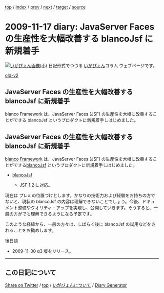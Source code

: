 [top](https://igapyon.github.io/diary/) 
 / [index](https://igapyon.github.io/diary/2009/index.html) 
 / [prev](https://igapyon.github.io/diary/2009/ig091110.html) 
 / [next](https://igapyon.github.io/diary/2009/ig091124.html) 
 / [target](https://igapyon.github.io/diary/2009/ig091117.html) 
 / [source](https://github.com/igapyon/diary/blob/gh-pages/2009/ig091117.html.src.md) 

2009-11-17 diary: JavaServer Faces の生産性を大幅改善する blancoJsf に新規着手
=====================================================================================================
[![いがぴょん画像(小)](https://igapyon.github.io/diary/images/iga200306s.jpg "いがぴょん")](https://igapyon.github.io/diary/memo/memoigapyon.html) 日記形式でつづる [いがぴょん](https://igapyon.github.io/diary/memo/memoigapyon.html)コラム ウェブページです。

[old-v2](ig091117-orig.html)

## JavaServer Faces の生産性を大幅改善する blancoJsf に新規着手

blanco Framework は、JavaServer Faces (JSF) の生産性を大幅に改善することができる blancoJsf というプロダクトに新規着手しはじめました。


## JavaServer Faces の生産性を大幅改善する blancoJsf に新規着手

[blanco Framework](http://www.igapyon.jp/blanco/blanco.ja.html) は、JavaServer Faces (JSF) の生産性を大幅に改善することができる[blancoJsf](http://www.igapyon.jp/blanco/blancojsf.html) というプロダクトに新規着手しはじめました。

* [blancoJsf](http://www.igapyon.jp/blanco/blancojsf.html)
  
  * JSF 1.2 に対応。
  

現在は プレα の位置づけとします。かなりの技術力および経験をお持ちの方でないと、現状の blancoJsf の内容は理解できないことでしょう。今後、ドキュメント整備やクオリティ・アップを実現し、公開していきます。そうすると、一般の方がでも理解できるようになる予定です。

このような経緯から、一般の方々は、しばらく後に blancoJsf の試用などをされることをお勧めします。

後日談

* 2009-11-30 α3 版をリリース。

----------------------------------------------------------------------------------------------------

## この日記について

[Share on Twitter](https://twitter.com/intent/tweet?hashtags=igapyon%2Cdiary%2C%E3%81%84%E3%81%8C%E3%81%B4%E3%82%87%E3%82%93&text=JavaServer+Faces+%E3%81%AE%E7%94%9F%E7%94%A3%E6%80%A7%E3%82%92%E5%A4%A7%E5%B9%85%E6%94%B9%E5%96%84%E3%81%99%E3%82%8B+blancoJsf+%E3%81%AB%E6%96%B0%E8%A6%8F%E7%9D%80%E6%89%8B&url=https%3A%2F%2Figapyon.github.io%2Fdiary%2F2009%2Fig091117.html) / [top](../index.html/) / [いがぴょんについて](https://igapyon.github.io/diary/memo/memoigapyon.html) / [Diary Generator](https://github.com/igapyon/igapyonv3)

